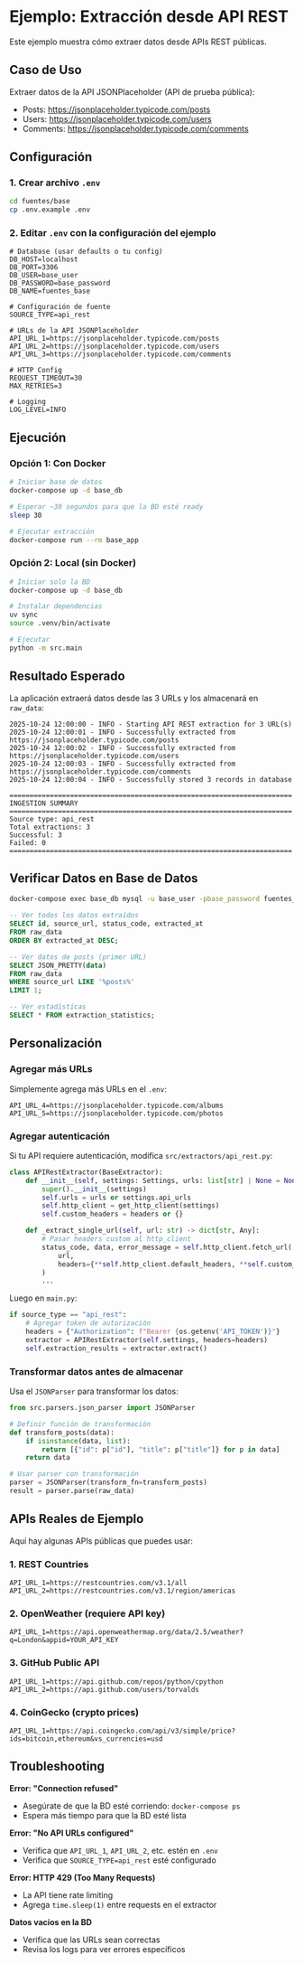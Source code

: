 # Ejemplo: Extracción desde API REST

Este ejemplo muestra cómo extraer datos desde APIs REST públicas.

## Caso de Uso

Extraer datos de la API JSONPlaceholder (API de prueba pública):
- Posts: https://jsonplaceholder.typicode.com/posts
- Users: https://jsonplaceholder.typicode.com/users
- Comments: https://jsonplaceholder.typicode.com/comments

## Configuración

### 1. Crear archivo `.env`

```bash
cd fuentes/base
cp .env.example .env
```

### 2. Editar `.env` con la configuración del ejemplo

```env
# Database (usar defaults o tu config)
DB_HOST=localhost
DB_PORT=3306
DB_USER=base_user
DB_PASSWORD=base_password
DB_NAME=fuentes_base

# Configuración de fuente
SOURCE_TYPE=api_rest

# URLs de la API JSONPlaceholder
API_URL_1=https://jsonplaceholder.typicode.com/posts
API_URL_2=https://jsonplaceholder.typicode.com/users
API_URL_3=https://jsonplaceholder.typicode.com/comments

# HTTP Config
REQUEST_TIMEOUT=30
MAX_RETRIES=3

# Logging
LOG_LEVEL=INFO
```

## Ejecución

### Opción 1: Con Docker

```bash
# Iniciar base de datos
docker-compose up -d base_db

# Esperar ~30 segundos para que la BD esté ready
sleep 30

# Ejecutar extracción
docker-compose run --rm base_app
```

### Opción 2: Local (sin Docker)

```bash
# Iniciar solo la BD
docker-compose up -d base_db

# Instalar dependencias
uv sync
source .venv/bin/activate

# Ejecutar
python -m src.main
```

## Resultado Esperado

La aplicación extraerá datos desde las 3 URLs y los almacenará en `raw_data`:

```
2025-10-24 12:00:00 - INFO - Starting API REST extraction for 3 URL(s)
2025-10-24 12:00:01 - INFO - Successfully extracted from https://jsonplaceholder.typicode.com/posts
2025-10-24 12:00:02 - INFO - Successfully extracted from https://jsonplaceholder.typicode.com/users
2025-10-24 12:00:03 - INFO - Successfully extracted from https://jsonplaceholder.typicode.com/comments
2025-10-24 12:00:04 - INFO - Successfully stored 3 records in database

======================================================================
INGESTION SUMMARY
======================================================================
Source type: api_rest
Total extractions: 3
Successful: 3
Failed: 0
======================================================================
```

## Verificar Datos en Base de Datos

```bash
docker-compose exec base_db mysql -u base_user -pbase_password fuentes_base
```

```sql
-- Ver todos los datos extraídos
SELECT id, source_url, status_code, extracted_at
FROM raw_data
ORDER BY extracted_at DESC;

-- Ver datos de posts (primer URL)
SELECT JSON_PRETTY(data)
FROM raw_data
WHERE source_url LIKE '%posts%'
LIMIT 1;

-- Ver estadísticas
SELECT * FROM extraction_statistics;
```

## Personalización

### Agregar más URLs

Simplemente agrega más URLs en el `.env`:

```env
API_URL_4=https://jsonplaceholder.typicode.com/albums
API_URL_5=https://jsonplaceholder.typicode.com/photos
```

### Agregar autenticación

Si tu API requiere autenticación, modifica `src/extractors/api_rest.py`:

```python
class APIRestExtractor(BaseExtractor):
    def __init__(self, settings: Settings, urls: list[str] | None = None, headers: dict | None = None):
        super().__init__(settings)
        self.urls = urls or settings.api_urls
        self.http_client = get_http_client(settings)
        self.custom_headers = headers or {}

    def _extract_single_url(self, url: str) -> dict[str, Any]:
        # Pasar headers custom al http_client
        status_code, data, error_message = self.http_client.fetch_url(
            url,
            headers={**self.http_client.default_headers, **self.custom_headers}
        )
        ...
```

Luego en `main.py`:

```python
if source_type == "api_rest":
    # Agregar token de autorización
    headers = {"Authorization": f"Bearer {os.getenv('API_TOKEN')}"}
    extractor = APIRestExtractor(self.settings, headers=headers)
    self.extraction_results = extractor.extract()
```

### Transformar datos antes de almacenar

Usa el `JSONParser` para transformar los datos:

```python
from src.parsers.json_parser import JSONParser

# Definir función de transformación
def transform_posts(data):
    if isinstance(data, list):
        return [{"id": p["id"], "title": p["title"]} for p in data]
    return data

# Usar parser con transformación
parser = JSONParser(transform_fn=transform_posts)
result = parser.parse(raw_data)
```

## APIs Reales de Ejemplo

Aquí hay algunas APIs públicas que puedes usar:

### 1. REST Countries
```env
API_URL_1=https://restcountries.com/v3.1/all
API_URL_2=https://restcountries.com/v3.1/region/americas
```

### 2. OpenWeather (requiere API key)
```env
API_URL_1=https://api.openweathermap.org/data/2.5/weather?q=London&appid=YOUR_API_KEY
```

### 3. GitHub Public API
```env
API_URL_1=https://api.github.com/repos/python/cpython
API_URL_2=https://api.github.com/users/torvalds
```

### 4. CoinGecko (crypto prices)
```env
API_URL_1=https://api.coingecko.com/api/v3/simple/price?ids=bitcoin,ethereum&vs_currencies=usd
```

## Troubleshooting

**Error: "Connection refused"**
- Asegúrate de que la BD esté corriendo: `docker-compose ps`
- Espera más tiempo para que la BD esté lista

**Error: "No API URLs configured"**
- Verifica que `API_URL_1`, `API_URL_2`, etc. estén en `.env`
- Verifica que `SOURCE_TYPE=api_rest` esté configurado

**Error: HTTP 429 (Too Many Requests)**
- La API tiene rate limiting
- Agrega `time.sleep(1)` entre requests en el extractor

**Datos vacíos en la BD**
- Verifica que las URLs sean correctas
- Revisa los logs para ver errores específicos
